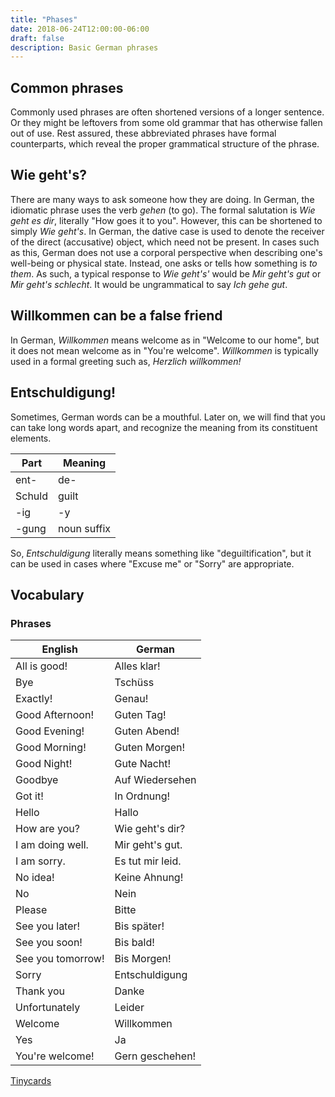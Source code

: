 ```yaml
---
title: "Phases"
date: 2018-06-24T12:00:00-06:00
draft: false
description: Basic German phrases
---
```


## Common phrases
Commonly used phrases are often shortened versions of a longer sentence. Or they might be leftovers from some old grammar that has otherwise fallen out of use. Rest assured, these abbreviated phrases have formal counterparts, which reveal the proper grammatical structure of the phrase.

## Wie geht's?
There are many ways to ask someone how they are doing. In German, the idiomatic phrase uses the verb *gehen* (to go). The formal salutation is *Wie geht es dir*, literally "How goes it to you". However, this can be shortened to simply *Wie geht's*. In German, the dative case is used to denote the receiver of the direct (accusative) object, which need not be present. In cases such as this, German does not use a corporal perspective when describing one's well-being or physical state. Instead, one asks or tells how something is *to them*. As such, a typical response to *Wie geht's'* would be *Mir geht's gut* or *Mir geht's schlecht*. It would be ungrammatical to say *Ich gehe gut*.

## Willkommen can be a false friend
In German, *Willkommen* means welcome as in "Welcome to our home", but it does not mean welcome as in "You're welcome". *Willkommen* is typically used in a formal greeting such as, *Herzlich willkommen!*

## Entschuldigung!
Sometimes, German words can be a mouthful. Later on, we will find that you can take long words apart, and recognize the meaning from its constituent elements.

**Part**   | **Meaning**
-----------|------------
ent-       | de-
Schuld     | guilt
-ig        | -y
-gung      | noun suffix

So, *Entschuldigung* literally means something like "deguiltification", but it can be used in cases where "Excuse me" or "Sorry" are appropriate.

## Vocabulary
### Phrases

**English**       | **German**
------------------|----------------
All is good!      | Alles klar!
Bye               | Tschüss
Exactly!          | Genau!
Good Afternoon!   | Guten Tag!
Good Evening!     | Guten Abend!
Good Morning!     | Guten Morgen!
Good Night!       | Gute Nacht!
Goodbye           | Auf Wiedersehen
Got it!           | In Ordnung!
Hello             | Hallo
How are you?      | Wie geht's dir?
I am doing well.  | Mir geht's gut.
I am sorry.       | Es tut mir leid.
No idea!          | Keine Ahnung!
No                | Nein
Please            | Bitte
See you later!    | Bis später!
See you soon!     | Bis bald!
See you tomorrow! | Bis Morgen!
Sorry             | Entschuldigung
Thank you         | Danke
Unfortunately     | Leider
Welcome           | Willkommen
Yes               | Ja
You're welcome!   | Gern geschehen!

[Tinycards](https://tiny.cards/decks/8eTiYhtK/phrases)
